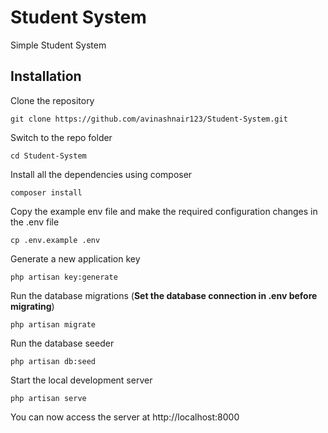 # Student System
Simple Student System

## Installation

Clone the repository

    git clone https://github.com/avinashnair123/Student-System.git

Switch to the repo folder

    cd Student-System

Install all the dependencies using composer

    composer install

Copy the example env file and make the required configuration changes in the .env file

    cp .env.example .env

Generate a new application key

    php artisan key:generate

Run the database migrations (**Set the database connection in .env before migrating**)

    php artisan migrate
    
Run the database seeder

    php artisan db:seed

Start the local development server

    php artisan serve

You can now access the server at http://localhost:8000

